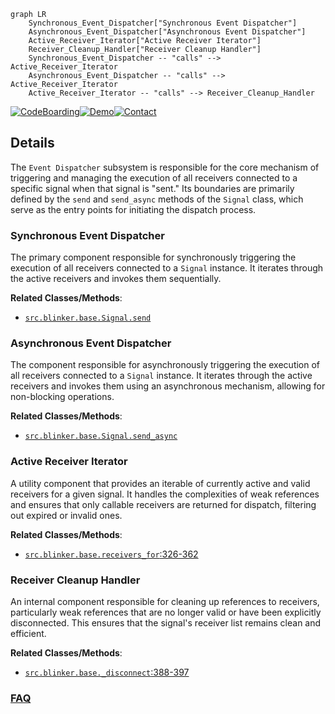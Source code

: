 ```mermaid
graph LR
    Synchronous_Event_Dispatcher["Synchronous Event Dispatcher"]
    Asynchronous_Event_Dispatcher["Asynchronous Event Dispatcher"]
    Active_Receiver_Iterator["Active Receiver Iterator"]
    Receiver_Cleanup_Handler["Receiver Cleanup Handler"]
    Synchronous_Event_Dispatcher -- "calls" --> Active_Receiver_Iterator
    Asynchronous_Event_Dispatcher -- "calls" --> Active_Receiver_Iterator
    Active_Receiver_Iterator -- "calls" --> Receiver_Cleanup_Handler
```

[![CodeBoarding](https://img.shields.io/badge/Generated%20by-CodeBoarding-9cf?style=flat-square)](https://github.com/CodeBoarding/GeneratedOnBoardings)[![Demo](https://img.shields.io/badge/Try%20our-Demo-blue?style=flat-square)](https://www.codeboarding.org/demo)[![Contact](https://img.shields.io/badge/Contact%20us%20-%20contact@codeboarding.org-lightgrey?style=flat-square)](mailto:contact@codeboarding.org)

## Details

The `Event Dispatcher` subsystem is responsible for the core mechanism of triggering and managing the execution of all receivers connected to a specific signal when that signal is "sent." Its boundaries are primarily defined by the `send` and `send_async` methods of the `Signal` class, which serve as the entry points for initiating the dispatch process.

### Synchronous Event Dispatcher
The primary component responsible for synchronously triggering the execution of all receivers connected to a `Signal` instance. It iterates through the active receivers and invokes them sequentially.


**Related Classes/Methods**:

- <a href="https://github.com/pallets-eco/blinker/blob/main/src/blinker/base.py" target="_blank" rel="noopener noreferrer">`src.blinker.base.Signal.send`</a>


### Asynchronous Event Dispatcher
The component responsible for asynchronously triggering the execution of all receivers connected to a `Signal` instance. It iterates through the active receivers and invokes them using an asynchronous mechanism, allowing for non-blocking operations.


**Related Classes/Methods**:

- <a href="https://github.com/pallets-eco/blinker/blob/main/src/blinker/base.py" target="_blank" rel="noopener noreferrer">`src.blinker.base.Signal.send_async`</a>


### Active Receiver Iterator
A utility component that provides an iterable of currently active and valid receivers for a given signal. It handles the complexities of weak references and ensures that only callable receivers are returned for dispatch, filtering out expired or invalid ones.


**Related Classes/Methods**:

- <a href="https://github.com/pallets-eco/blinker/blob/main/src/blinker/base.py#L326-L362" target="_blank" rel="noopener noreferrer">`src.blinker.base.receivers_for`:326-362</a>


### Receiver Cleanup Handler
An internal component responsible for cleaning up references to receivers, particularly weak references that are no longer valid or have been explicitly disconnected. This ensures that the signal's receiver list remains clean and efficient.


**Related Classes/Methods**:

- <a href="https://github.com/pallets-eco/blinker/blob/main/src/blinker/base.py#L388-L397" target="_blank" rel="noopener noreferrer">`src.blinker.base._disconnect`:388-397</a>




### [FAQ](https://github.com/CodeBoarding/GeneratedOnBoardings/tree/main?tab=readme-ov-file#faq)
